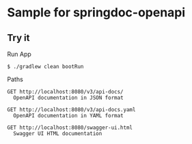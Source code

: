 # Sample for springdoc-openapi

## Try it
Run App
```
$ ./gradlew clean bootRun
```

Paths
```
GET http://localhost:8080/v3/api-docs/
  OpenAPI documentation in JSON format
  
GET http://localhost:8080/v3/api-docs.yaml
  OpenAPI documentation in YAML format
  
GET http://localhost:8080/swagger-ui.html
  Swagger UI HTML documentation
```
